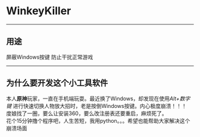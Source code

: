 # WinkeyKiller
****
## 用途
屏蔽Windows按键 防止干扰正常游戏  
****
## 为什么要开发这个小工具软件  
本人**原神**玩家，一直在手机端玩耍。最近换了Windows，却发现在使用*Alt+数字键*
进行快速切换人物放大招时，老是按倒Windows按键。内心极度崩溃！！！  
度娘找了一圈，要么让安装360，要么改注册表还要重启，麻烦死了。  
花个15分钟撸个程序吧，人生苦短，我用python。。。希望也能帮助大家解决这个崩溃场面
